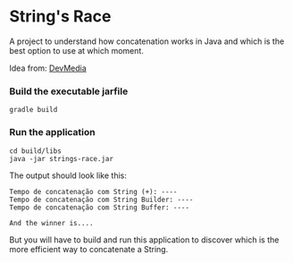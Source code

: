 # String's Race
A project to understand how concatenation works in Java and which is the best option to use at which moment.

Idea from: [DevMedia](https://www.devmedia.com.br/diferencas-entre-string-stringbuilder-e-stringbuffer-em-java/29865)

### Build the executable jarfile
```
gradle build
```

### Run the application
```
cd build/libs
java -jar strings-race.jar
```

The output should look like this:
```
Tempo de concatenação com String (+): ----
Tempo de concatenação com String Builder: ----
Tempo de concatenação com String Buffer: ----

And the winner is....
```

But you will have to build and run this application to discover which is the more efficient way to concatenate a String.
